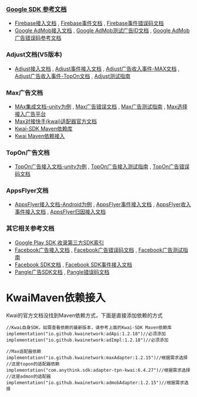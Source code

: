 ### [Google SDK 参考文档](https://firebase.google.com/docs/run?hl=zh-cn) 

  + [Firebase接入文档](https://firebase.google.com/docs/android/setup?hl=zh-cn) , [Firebase事件文档](https://firebase.google.com/docs/analytics/get-started?hl=zh-cn&platform=android) , [Firebase事件错误码文档](https://firebase.google.com/docs/analytics/errors?hl=zh-cn)
  + [Google AdMob接入文档](https://firebase.google.com/docs/admob?hl=zh-cn) , [Google AdMob测试广告ID文档](https://developers.google.com/admob/android/test-ads?hl=zh-cn) , [Google AdMob广告错误码参考文档](https://developers.google.com/admob/android/reference/com/google/android/gms/ads/AdRequest?hl=zh-cn#ERROR_CODE_INTERNAL_ERROR)
    

### Adjust文档(V5版本)

  + [Adjust接入文档](https://dev.adjust.com/en/sdk) , [Adjust事件接入文档](https://dev.adjust.com/zh/sdk/android/features/events) , [Adjust广告收入事件-MAX文档](https://dev.adjust.com/en/sdk/testing/event-recording) , [Adjust广告收入事件-TopOn文档](https://dev.adjust.com/zh/sdk/android/integrations/topon) , [Adjust测试指南](https://dev.adjust.com/en/sdk/testing/event-recording)


### Max广告文档

  + [MAx集成文档-unity为例](https://developers.axon.ai/zh/max/unity/overview/integration/) , [Max广告错误文档](https://developers.axon.ai/zh/max/unity/overview/error-handling/) , [Max广告测试指南](https://developers.axon.ai/zh/max/unity/testing-networks/mediation-debugger/) , [Max选择接入广告平台](https://developers.axon.ai/zh/max/android/preparing-mediated-networks)
  + [Max对接快手(kwai)适配器官方文档](https://docs.qingque.cn/d/home/eZQC3WlIjed3sTY4UVMl07Fqz?identityId=2Ez7ByR2eFI#section=h.e8mhdvvnhkir)
  + [Kwai-SDK Maven依赖库](https://central.sonatype.com/search?q=io.github.kwainetwork)
  + [Kwai Maven依赖接入](#KwaiMaven依赖接入)
    

### TopOn广告文档

  + [TopOn广告接入文档-unity为例](https://help.toponad.net/cn/docs/wHwXTU) , [TopOn广告接入测试指南](https://help.toponad.net/cn/docs/5xiiue) , [TopOn广告错误码文档](https://help.toponad.net/cn/docs/qYfOSS)


### AppsFlyer文档

  + [AppsFlyer接入文档-Android为例](https://dev.appsflyer.com/hc/docs/android-sdk) , [AppsFlyer事件接入文档](https://dev.appsflyer.com/hc/docs/in-app-events-android) , [AppsFlyer收入事件接入文档](https://dev.appsflyer.com/hc/docs/ad-revenue-1) , [AppsFlyer归因接入文档](https://dev.appsflyer.com/hc/docs/conversion-data-android#organic-vs-non-organic-conversions)


### 其它相关参考文档

  + [Google Play SDK 收录第三方SDK索引](https://play.google.com/sdks)
  + [Facebook广告接入文档](https://developers.facebook.com/docs/audience-network/setting-up/platform-setup/android/add-sdk?locale=zh_CN) , [Facebook广告错误码文档](https://developers.facebook.com/docs/audience-network/setting-up/test/checklist-errors#errors) , [Facebook广告测试指南](https://developers.facebook.com/docs/audience-network/setting-up/test/test-device)
  + [Facebook SDK文档](https://developers.facebook.com/docs/android/componentsdks) , [Facebook SDK事件接入文档](https://developers.facebook.com/docs/app-events/getting-started-app-events-android)
  + [Pangle广告SDK文档](https://www.pangleglobal.com/zh/integration/integrate-pangle-sdk-for-android) , [Pangle错误码文档](https://www.pangleglobal.com/zh/integration/error-code)


# KwaiMaven依赖接入

Kwai的官方文档没找到Maven依赖方式，下面是直接添加依赖的方式

```
//Kwai自身SDK，如需查看依赖的最新版本，请参考上面的Kwai-SDK Maven依赖库
implementation("io.github.kwainetwork:adApi:1.2.18")//必须添加
implementation("io.github.kwainetwork:adImpl:1.2.18")//必须添加

//Max适配器依赖
implementation("io.github.kwainetwork:maxAdapter:1.2.15")//根据需求选择
//这是topon的适配器依赖
implementation("com.anythink.sdk:adapter-tpn-kwai:6.4.27")//根据需求选择
//这是admon的适配器
implementation("io.github.kwainetwork:admobAdapter:1.2.15")//根据需求选择

```



    
  
